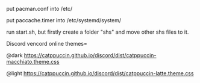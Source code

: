 put pacman.conf into /etc/

put paccache.timer into /etc/systemd/system/

run start.sh, but firstly create a folder "shs" and move other shs files to it.

Discord vencord online themes=

@dark https://catppuccin.github.io/discord/dist/catppuccin-macchiato.theme.css

@light https://catppuccin.github.io/discord/dist/catppuccin-latte.theme.css
